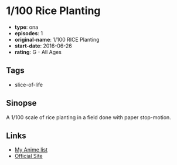 # 1/100 Rice Planting

-   **type**: ona
-   **episodes**: 1
-   **original-name**: 1/100 RICE Planting
-   **start-date**: 2016-06-26
-   **rating**: G - All Ages

## Tags

-   slice-of-life

## Sinopse

A 1/100 scale of rice planting in a field done with paper stop-motion.

## Links

-   [My Anime list](https://myanimelist.net/anime/36745/1_100_Rice_Planting)
-   [Official Site](http://www.teradamokei.jp/en/product/tenkei/1100/1100-no44.html)
